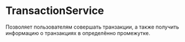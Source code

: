 # TransactionService

Позволяет пользователям совершать транзакции, а также получить информацию о транзакциях в определённо промежутке.
